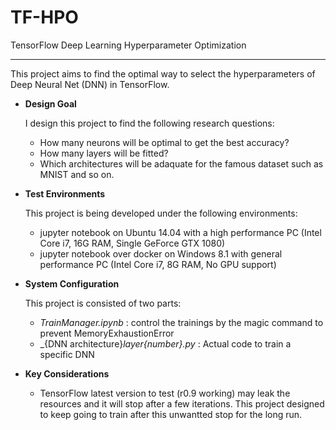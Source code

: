 # TF-HPO
TensorFlow Deep Learning Hyperparameter Optimization

----
This project aims to find the optimal way to select the hyperparameters of Deep Neural Net (DNN) in TensorFlow. 



  * __Design Goal__
  
    I design this project to find the following research questions:
     * How many neurons will be optimal to get the best accuracy?
     * How many layers will be fitted?
     * Which architectures will be adaquate for the famous dataset such as MNIST and so on.

  * __Test Environments__
  
    This project is being developed under the following environments:
      * jupyter notebook on Ubuntu 14.04 with a high performance PC (Intel Core i7, 16G RAM, Single GeForce GTX 1080)
      * jupyter notebook over docker on Windows 8.1 with general performance PC (Intel Core i7, 8G RAM, No GPU support)  
 
 * __System Configuration__
 
    This project is consisted of two parts:
      * _TrainManager.ipynb_ : control the trainings by the magic command to prevent MemoryExhaustionError
      * _{DNN architecture}_layer{number}.py_ : Actual code to train a specific DNN
      

  * __Key Considerations__

    * TensorFlow latest version to test (r0.9 working) may leak the resources and it will stop after a few iterations. This project designed to keep going to train after this unwantted stop for the long run.  
